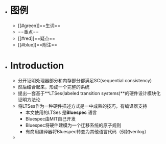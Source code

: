 - # 图例
	- [[#green]]==生词==
	- ==重点==
	- [[#red]]==疑点==
	- [[#blue]]==附注==
- # Introduction
	- 分开证明处理器部分和内存部分都满足SC(sequential consistency)
	- 然后结合起来，形成一个完整的系统
	- 提出一套基于**LTSes(labeled transition systems)**的硬件设计模块化证明方法论
	- 将LTSes作为一种硬件描述方式是一中成熟的技巧，有编译器支持
		- 本文使用的LTSes 是**Bluespec** 语言
		- Bluespec由MIT自己开发
		- Bluespec将硬件建模为一个迁移系统的原子规则
		- 有商用编译器将Bluespec转变为其他语言代码（例如verilog）
	-